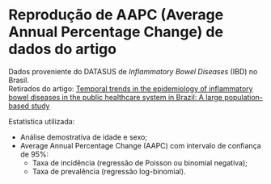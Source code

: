 # Reprodução de AAPC (Average Annual Percentage Change) de dados do artigo

Dados proveniente do DATASUS de *Inflammatory Bowel Diseases* (IBD) no Brasil.  
Retirados do artigo: [Temporal trends in the epidemiology of inflammatory bowel diseases in the public healthcare system in Brazil: A large population-based study](https://www.sciencedirect.com/science/article/pii/S2667193X22001156?via%3Dihub#bib0018)

Estatistica utilizada:
* Análise demostrativa de idade e sexo;
* Average Annual Percentage Change (AAPC) com intervalo de confiança de 95%:
  * Taxa de incidência (regressão de Poisson ou binomial negativa);
  * Taxa de prevalência (regressão log-binomial).
